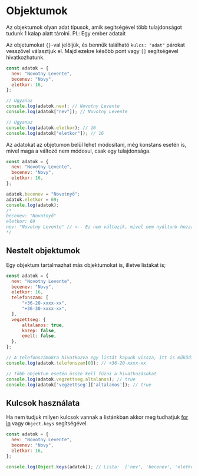 # Objektumok

Az objektumok olyan adat típusok, amik segítségével több tulajdonságot tudunk 1 kalap alatt tárolni.
Pl.: Egy ember adatait

Az objetumokat `{}`-val jelöljük, és bennük található `kulcs: "adat"` párokat vesszővel választjuk el. Majd ezekre később pont vagy `[]` segítségével hivatkozhatunk.

```js
const adatok = {
  nev: "Novotny Levente",
  becenev: "Novy",
  eletkor: 16,
};

// Ugyanaz
console.log(adatok.nev); // Novotny Levente
console.log(adatok["nev"]); // Novotny Levente

// Ugyanaz
console.log(adatok.eletkor); // 16
console.log(adatok["eletkor"]); // 16
```

Az adatokat az objetumon belül lehet módosítani, még konstans esetén is, mivel maga a változó nem módosul, csak egy tulajdonsága.

```js
const adatok = {
  nev: "Novotny Levente",
  becenev: "Novy",
  eletkor: 16,
};

adatok.becenev = "Novotnyő";
adatok.eletkor = 69;
console.log(adatok);
/*
becenev: "Novotnyő"
eletkor: 69
nev: "Novotny Levente" // <-- Ez nem változik, mivel nem nyúltunk hozzá
*/
```

## Nestelt objektumok

Egy objektum tartalmazhat más objektumokat is, illetve listákat is;

```js
const adatok = {
  nev: "Novotny Levente",
  becenev: "Novy",
  eletkor: 16,
  telefonszam: [
      "+36-20-xxxx-xx",
      "+36-30-xxxx-xx",
  ],
  vegzettseg: {
      altalanos: true,
      kozep: false,
      emelt: false,
  },
};

// A telefonszámokra hivatkozva egy listát kapunk vissza, itt is működik már minden tanult lista művelet, csak adatok.telefonszam-ként kell hivatkozni
console.log(adatok.telefonszam[0]); // +36-20-xxxx-xx

// Több objektum esetén össze kell fűzni a hivatkozásokat
console.log(adatok.vegzettseg.altalanos); // true
console.log(adatok['vegzettseg']['altalanos']); // true
```

## Kulcsok használata
Ha nem tudjuk milyen kulcsok vannak a listánkban akkor meg tudhatjuk [for in](../Elso/ciklus.md#for-in) vagy `Object.keys` segítségével.
```js
const adatok = {
  nev: "Novotny Levente",
  becenev: "Novy",
  eletkor: 16,
};

console.log(Object.keys(adatok)); // Lista:  ['nev', 'becenev', 'eletkor']
```